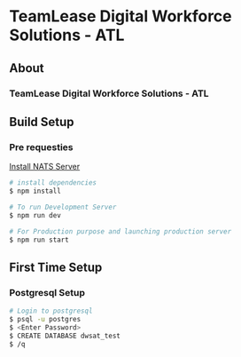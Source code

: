 #  TeamLease Digital Workforce Solutions - ATL

## About
### TeamLease Digital Workforce Solutions - ATL


## Build Setup

### Pre requesties

[Install NATS Server](https://nats-io.github.io/docs/nats_server/installation.html)

```bash
# install dependencies
$ npm install

# To run Development Server
$ npm run dev

# For Production purpose and launching production server
$ npm run start

```

## First Time Setup
### Postgresql Setup
```bash
# Login to postgresql
$ psql -u postgres
$ <Enter Password>
$ CREATE DATABASE dwsat_test
$ /q
```
